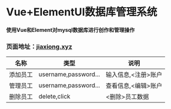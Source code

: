 # Vue+ElementUI数据库管理系统

#### 使用Vue和Element对mysql数据库进行创作和管理操作

### 页面地址：[jiaxiong.xyz](http://jiaxiong.xyz)

<table>
    <thead>
        <tr>
            <th>名称</th>
            <th>类型</th>
            <th>说明</th>
        </tr>
    </thead>
    <tbody>
        <tr>
            <td>添加员工</td>
            <td>username,password...</td>
            <td>输入信息,<注册>账户</td>
        </tr>
         <tr>
            <td>管理员工</td>
            <td>username,password...</td>
            <td>查看信息,<编辑>账户</td>
        </tr>
        <tr>
            <td>删除员工</td>
            <td>delete,click</td>
            <td><删除>员工数据</td>
        </tr>
    </tbody>
</table>